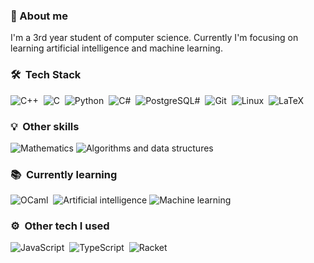 ### 👋 About me
I'm a 3rd year student of computer science. Currently I'm focusing on learning artificial intelligence and machine learning.

### 🛠 &nbsp;Tech Stack
![C++](https://img.shields.io/badge/-C++-05122A?style=flat&logo=C%2B%2B&logoColor=00599C)&nbsp;
![C](https://img.shields.io/badge/-C-05122A?style=flat&logo=C&logoColor=A8B9CC)&nbsp;
![Python](https://img.shields.io/badge/-Python-05122A?style=flat&logo=python)&nbsp;
![C#](https://img.shields.io/badge/-C%23-05122A?style=flat&logo=c-sharp)&nbsp;
![PostgreSQL\#](https://img.shields.io/badge/-PostgreSQL-05122A?style=flat&logo=postgresql)&nbsp;
![Git](https://img.shields.io/badge/-Git-05122A?style=flat&logo=git)&nbsp;
![Linux](https://img.shields.io/badge/-Linux-05122A?style=flat&logo=linux)&nbsp;
![LaTeX](https://img.shields.io/badge/-LaTeX-05122A?style=flat&logo=latex)&nbsp;

### 💡 &nbsp;Other skills
![Mathematics](https://img.shields.io/badge/-Mathematics-05122A)
![Algorithms and data structures](https://img.shields.io/badge/-Algorithms_and_data_structures-05122A?style=flat)

### 📚 &nbsp;Currently learning
![OCaml](https://img.shields.io/badge/-OCaml-05122A?style=flat&logo=ocaml)&nbsp;
![Artificial intelligence](https://img.shields.io/badge/-Artificial_intelligence-05122A?style=flat)
![Machine learning](https://img.shields.io/badge/-Machine_learning-05122A?style=flat)

### ⚙️ &nbsp;Other tech I used
![JavaScript](https://img.shields.io/badge/-JavaScript-05122A?style=flat&logo=javascript)&nbsp;
![TypeScript](https://img.shields.io/badge/-TypeScript-05122A?style=flat&logo=typescript)&nbsp;
![Racket](https://img.shields.io/badge/-Racket-05122A?style=flat&logo=racket)&nbsp;

<!--
**mchl16/mchl16** is a ✨ _special_ ✨ repository because its `README.md` (this file) appears on your GitHub profile.

Here are some ideas to get you started:

- 🔭 I’m currently working on ...
- 🌱 I’m currently learning ...
- 👯 I’m looking to collaborate on ...
- 🤔 I’m looking for help with ...
- 💬 Ask me about ...
- 📫 How to reach me: ...
- 😄 Pronouns: ...
- ⚡ Fun fact: ...
-->
